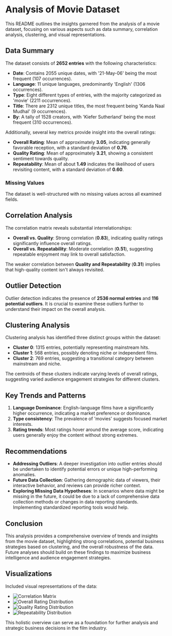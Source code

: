# Analysis of Movie Dataset

This README outlines the insights garnered from the analysis of a movie dataset, focusing on various aspects such as data summary, correlation analysis, clustering, and visual representations.

## Data Summary

The dataset consists of **2652 entries** with the following characteristics:

- **Date**: Contains 2055 unique dates, with '21-May-06' being the most frequent (107 occurrences).
- **Language**: 11 unique languages, predominantly 'English' (1306 occurrences).
- **Type**: Eight different types of entries, with the majority categorized as 'movie' (2211 occurrences).
- **Title**: There are 2312 unique titles, the most frequent being 'Kanda Naal Mudhal' (9 occurrences).
- **By**: A tally of 1528 creators, with 'Kiefer Sutherland' being the most frequent (310 occurrences).
  
Additionally, several key metrics provide insight into the overall ratings:
- **Overall Rating**: Mean of approximately **3.05**, indicating generally favorable reception, with a standard deviation of **0.76**.
- **Quality Rating**: Mean of approximately **3.21**, showing a consistent sentiment towards quality.
- **Repeatability**: Mean of about **1.49** indicates the likelihood of users revisiting content, with a standard deviation of **0.60**.

### Missing Values

The dataset is well-structured with no missing values across all examined fields.

## Correlation Analysis

The correlation matrix reveals substantial interrelationships:

- **Overall vs. Quality**: Strong correlation (**0.83**), indicating quality ratings significantly influence overall ratings.
- **Overall vs. Repeatability**: Moderate correlation (**0.51**), suggesting repeatable enjoyment may link to overall satisfaction.
  
The weaker correlation between **Quality and Repeatability** (**0.31**) implies that high-quality content isn't always revisited.

## Outlier Detection

Outlier detection indicates the presence of **2536 normal entries** and **116 potential outliers**. It is crucial to examine these outliers further to understand their impact on the overall analysis.

## Clustering Analysis

Clustering analysis has identified three distinct groups within the dataset:

- **Cluster 0**: 1315 entries, potentially representing mainstream hits.
- **Cluster 1**: 568 entries, possibly denoting niche or independent films.
- **Cluster 2**: 769 entries, suggesting a transitional category between mainstream and niche.

The centroids of these clusters indicate varying levels of overall ratings, suggesting varied audience engagement strategies for different clusters.

## Key Trends and Patterns

1. **Language Dominance**: English-language films have a significantly higher occurrence, indicating a market preference or dominance.
2. **Type consistency**: The prevalence of 'movies' suggests focused market interests.
3. **Rating trends**: Most ratings hover around the average score, indicating users generally enjoy the content without strong extremes.

## Recommendations

- **Addressing Outliers**: A deeper investigation into outlier entries should be undertaken to identify potential errors or unique high-performing anomalies.
- **Future Data Collection**: Gathering demographic data of viewers, their interactive behavior, and reviews can provide richer context.
- **Exploring Missing Data Hypotheses**: In scenarios where data might be missing in the future, it could be due to a lack of comprehensive data collection methods or changes in data reporting standards. Implementing standardized reporting tools would help.

## Conclusion

This analysis provides a comprehensive overview of trends and insights from the movie dataset, highlighting strong correlations, potential business strategies based on clustering, and the overall robustness of the data. Future analyses should build on these findings to maximize business intelligence and audience engagement strategies.

## Visualizations

Included visual representations of the data:
- ![Correlation Matrix](correlation_matrix.png)
- ![Overall Rating Distribution](overall_distribution.png)
- ![Quality Rating Distribution](quality_distribution.png)
- ![Repeatability Distribution](repeatability_distribution.png)

This holistic overview can serve as a foundation for further analysis and strategic business decisions in the film industry.